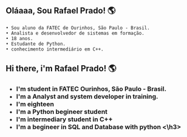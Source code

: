 <h2> Oláaaa, Sou Rafael Prado! 🌎 </h2>
  
    • Sou aluno da FATEC de Ourinhos, São Paulo - Brasil.
    • Analista e desenvolvedor de sistemas em formação.
    • 18 anos.
    • Estudante de Python.
    • conhecimento intermediário em C++.
  
  
  <h2> Hi there, i'm Rafael Prado! 🌎
  <h3>
  <ul>
      <li> I'm student in FATEC Ourinhos, São Paulo - Brasil. 
      <li> I'm a Analyst and system developer in training. 
      <li> I'm eighteen 
      <li> I'm a Python begineer student 
      <li> I'm intermediary student in C++ 
      <li> I'm a begineer in SQL and Database with python 
 <\h3>
